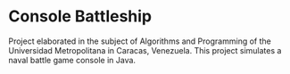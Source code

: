 
# Console Battleship

Project elaborated in the subject of Algorithms and Programming of the Universidad Metropolitana in Caracas, Venezuela. This project simulates a naval battle game console in Java.

